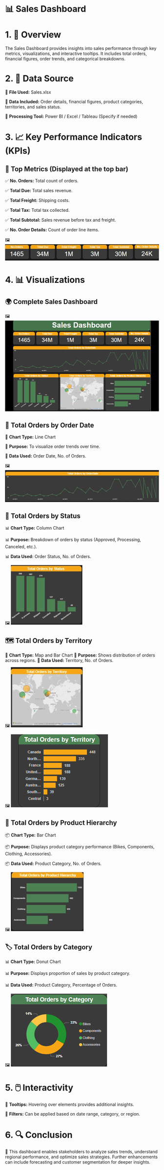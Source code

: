 ﻿# 📊 Sales Dashboard

# 1. 📝 Overview
The Sales Dashboard provides insights into sales performance through key metrics, visualizations, and interactive tooltips. It includes total orders, financial figures, order trends, and categorical breakdowns.

# 2. 📂 Data Source
📌 **File Used:** Sales.xlsx

📌 **Data Included:** Order details, financial figures, product categories, territories, and sales status.

📌 **Processing Tool:** Power BI / Excel / Tableau (Specify if needed)

# 3. 📈 Key Performance Indicators (KPIs)
## 🎯 Top Metrics (Displayed at the top bar)

✅ **No. Orders:** Total count of orders.

✅ **Total Due:** Total sales revenue.

✅ **Total Freight:** Shipping costs.

✅ **Total Tax:** Total tax collected.

✅ **Total Subtotal:** Sales revenue before tax and freight.

✅ **No. Order Details:** Count of order line items.

🖼️ ![Sales Dashboard](Images/Cards.jpg)

# 4. 📊 Visualizations
## 🌍 Complete Sales Dashboard

🖼️ ![Sales Dashboard](Images/salesdashboard.png)

## 📆 Total Orders by Order Date
📌 **Chart Type:** Line Chart

📌 **Purpose:** To visualize order trends over time.

📌 **Data Used:** Order Date, No. of Orders.

🖼️ ![Sales Dashboard](Images/linechart.jpg)


## 📌 Total Orders by Status
📊 **Chart Type:** Column Chart

📊 **Purpose:** Breakdown of orders by status (Approved, Processing, Canceled, etc.).

📊 **Data Used:** Order Status, No. of Orders.

🖼️ ![Sales Dashboard](Images/Columnchart.jpg)


## 🗺️ Total Orders by Territory
📍 **Chart Type:** Map and Bar Chart
📍 **Purpose:** Shows distribution of orders across regions.
📍 **Data Used:** Territory, No. of Orders.

🖼️ ![Sales Dashboard](Images/Map.jpg)

🖼️ ![Sales Dashboard](Images/salestooltip1.png)


## 🛒 Total Orders by Product Hierarchy
📦 **Chart Type:** Bar Chart

📦 **Purpose:** Displays product category performance (Bikes, Components, Clothing, Accessories).

📦 **Data Used:** Product Category, No. of Orders.

🖼️ ![Sales Dashboard](Images/barchart.jpg)


## 🏷️ Total Orders by Category
📊 **Chart Type:** Donut Chart

📊 **Purpose:** Displays proportion of sales by product category.

📊 **Data Used:** Product Category, Percentage of Orders.

🖼️ ![Sales Dashboard](Images/salestooltip2.png)

# 5. 🖱️ Interactivity
🎯 **Tooltips:** Hovering over elements provides additional insights.

🎯 **Filters:** Can be applied based on date range, category, or region.
# 6. 🔍 Conclusion
🚀 This dashboard enables stakeholders to analyze sales trends, understand regional performance, and optimize sales strategies. Further enhancements can include forecasting and customer segmentation for deeper insights.
